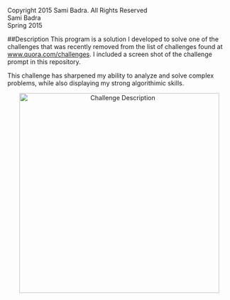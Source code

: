 Copyright 2015 Sami Badra. All Rights Reserved  
Sami Badra  
Spring 2015

##Description
This program is a solution I developed to solve one of the challenges that was recently removed from the list of challenges found at www.quora.com/challenges. I included a screen shot of the challenge prompt in this repository.

This challenge has sharpened my ability to analyze and solve complex problems, while also displaying my strong algorithimic skills.

<p align="center">
  <img src="https://raw.githubusercontent.com/samibadra/Quora-Challenge-Schedule/master/Schedule_Desc.png" alt="Challenge Description" width="450">
</p>
